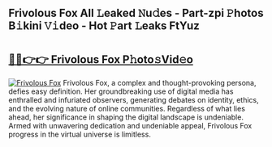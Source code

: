## Frivolous Fox All 𝙻eaked 𝙽u𝚍es - Part-zpi 𝙿hotos B𝚒kini 𝚅𝚒deo - Hot 𝙿art 𝙻eaks FtYuz

# <h2><a href="http://ld74r7c.urlbe.top/?page=Frivolous+Fox">🔗🔗👉👉 Frivolous Fox P𝚑oto𝚜Vid𝚎o</a></h2>

[![Frivolous Fox](https://i.imgur.com/eBuTRDB.gif)](http://ld74r7c.urlbe.top/?page=Frivolous+Fox)
Frivolous Fox, a complex and thought-provoking persona, defies easy definition. Her groundbreaking use of digital media has enthralled and infuriated observers, generating debates on identity, ethics, and the evolving nature of online communities. Regardless of what lies ahead, her significance in shaping the digital landscape is undeniable. Armed with unwavering dedication and undeniable appeal, Frivolous Fox progress in the virtual universe is limitless.
